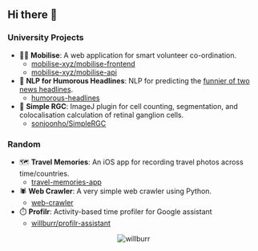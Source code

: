 ## Hi there 👋

### University Projects

- 🙋‍♂️ **Mobilise**: A web application for smart volunteer co-ordination.
  - [mobilise-xyz/mobilise-frontend](https://github.com/mobilise-xyz/mobilise-frontend)
  - [mobilise-xyz/mobilise-api](https://github.com/mobilise-xyz/mobilise-api)
- 📰 **NLP for Humorous Headlines**: NLP for predicting the [funnier of two news headlines](https://competitions.codalab.org/competitions/20970).
  - [humorous-headlines](https://github.com/willburr/humorous-headlines)
- 🔬 **Simple RGC**: ImageJ plugin for cell counting, segmentation, and colocalisation calculation of retinal ganglion cells.
  - [sonjoonho/SimpleRGC](https://github.com/sonjoonho/SimpleRGC)

### Random

- 🗺️ **Travel Memories**: An iOS app for recording travel photos across time/countries.
  - [travel-memories-app](https://github.com/willburr/travel-memories-app)
- 🕷️ **Web Crawler**: A very simple web crawler using Python. 
  - [web-crawler](https://github.com/willburr/web-crawler)
- ⏱️ **Profilr**: Activity-based time profiler for Google assistant
  - [willburr/profilr-assistant](https://github.com/willburr/profilr-assistant)


<p align="center"> <img src="https://komarev.com/ghpvc/?username=willburr&label=Profile%20views&color=0e75b6&style=flat" alt="willburr" /> </p>

